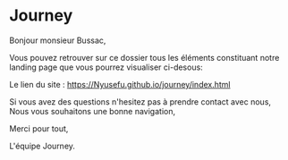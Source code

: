 # Journey
Bonjour monsieur Bussac,

Vous pouvez retrouver sur ce dossier tous les éléments constituant notre landing page que vous pourrez visualiser ci-desous:

Le lien du site : https://Nyusefu.github.io/journey/index.html

Si vous avez des questions n'hesitez pas à prendre contact avec nous,
Nous vous souhaitons une bonne navigation,

Merci pour tout,

L'équipe Journey.
